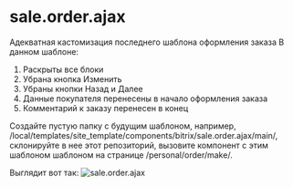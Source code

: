 # sale.order.ajax
Адекватная кастомизация последнего шаблона оформления заказа
В данном шаблоне:
1. Раскрыты все блоки
2. Убрана кнопка Изменить
3. Убраны кнопки Назад и Далее
4. Данные покупателя перенесены в начало оформления заказа
5. Комментарий к заказу перенесен в конец

Создайте пустую папку с будущим шаблоном, например, /local/templates/site_template/components/bitrix/sale.order.ajax/main/, склонируйте в нее этот репозиторий, вызовите компонент с этим шаблоном шаблоном на странице /personal/order/make/.

Выглядит вот так:
![sale.order.ajax](../master/images/sale_order_ajax.png)